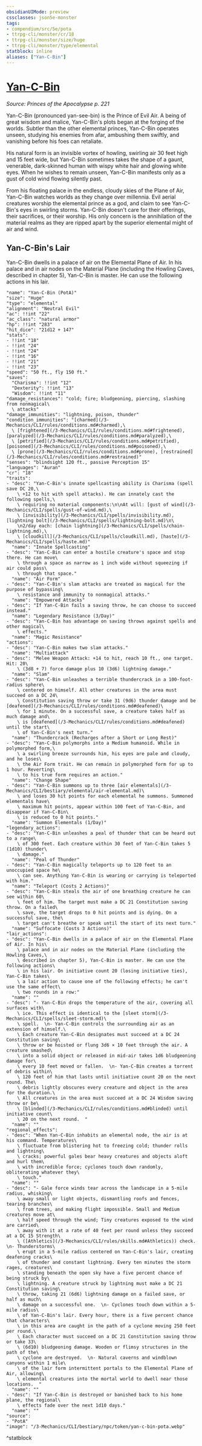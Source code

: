 ```yaml
---
obsidianUIMode: preview
cssclasses: json5e-monster
tags:
- compendium/src/5e/pota
- ttrpg-cli/monster/cr/18
- ttrpg-cli/monster/size/huge
- ttrpg-cli/monster/type/elemental
statblock: inline
aliases: ["Yan-C-Bin"]
---
```

# [Yan-C-Bin](3-Mechanics\CLI\bestiary\npc/yan-c-bin-pota.md)
*Source: Princes of the Apocalypse p. 221*  

Yan-C-Bin (pronounced yan-see-bin) is the Prince of Evil Air. A being of great wisdom and malice, Yan-C-Bin's plots began at the forging of the worlds. Subtler than the other elemental princes, Yan-C-Bin operates unseen, studying his enemies from afar, ambushing them swiftly, and vanishing before his foes can retaliate.

His natural form is an invisible vortex of howling, swirling air 30 feet high and 15 feet wide, but Yan-C-Bin sometimes takes the shape of a gaunt, venerable, dark-skinned human with wispy white hair and glowing white eyes. When he wishes to remain unseen, Yan-C-Bin manifests only as a gust of cold wind flowing silently past.

From his floating palace in the endless, cloudy skies of the Plane of Air, Yan-C-Bin watches worlds as they change over millennia. Evil aerial creatures worship the elemental prince as a god, and claim to see Yan-C-Bin's eyes in swirling storms. Yan-C-Bin doesn't care for their offerings, their sacrifices, or their worship. His only concern is the annihilation of the material realms as they are ripped apart by the superior elemental might of air and wind.

## Yan-C-Bin's Lair

Yan-C-Bin dwells in a palace of air on the Elemental Plane of Air. In his palace and in air nodes on the Material Plane (including the Howling Caves, described in chapter 5), Yan-C-Bin is master. He can use the following actions in his lair.

```statblock
"name": "Yan-C-Bin (PotA)"
"size": "Huge"
"type": "elemental"
"alignment": "Neutral Evil"
"ac": !!int "22"
"ac_class": "natural armor"
"hp": !!int "283"
"hit_dice": "21d12 + 147"
"stats":
- !!int "18"
- !!int "24"
- !!int "24"
- !!int "16"
- !!int "21"
- !!int "23"
"speed": "50 ft., fly 150 ft."
"saves":
  "Charisma": !!int "12"
  "Dexterity": !!int "13"
  "Wisdom": !!int "11"
"damage_resistances": "cold; fire; bludgeoning, piercing, slashing from nonmagical\
  \ attacks"
"damage_immunities": "lightning, poison, thunder"
"condition_immunities": "[charmed](/3-Mechanics/CLI/rules/conditions.md#charmed),\
  \ [frightened](/3-Mechanics/CLI/rules/conditions.md#frightened), [paralyzed](/3-Mechanics/CLI/rules/conditions.md#paralyzed),\
  \ [petrified](/3-Mechanics/CLI/rules/conditions.md#petrified), [poisoned](/3-Mechanics/CLI/rules/conditions.md#poisoned),\
  \ [prone](/3-Mechanics/CLI/rules/conditions.md#prone), [restrained](/3-Mechanics/CLI/rules/conditions.md#restrained)"
"senses": "blindsight 120 ft., passive Perception 15"
"languages": "Auran"
"cr": "18"
"traits":
- "desc": "Yan-C-Bin's innate spellcasting ability is Charisma (spell save DC 20,\
    \ +12 to hit with spell attacks). He can innately cast the following spells,\
    \ requiring no material components:\n\nAt will: [gust of wind](/3-Mechanics/CLI/spells/gust-of-wind.md),\
    \ [invisibility](/3-Mechanics/CLI/spells/invisibility.md), [lightning bolt](/3-Mechanics/CLI/spells/lightning-bolt.md)\n\
    \n2/day each: [chain lightning](/3-Mechanics/CLI/spells/chain-lightning.md),\
    \ [cloudkill](/3-Mechanics/CLI/spells/cloudkill.md), [haste](/3-Mechanics/CLI/spells/haste.md)"
  "name": "Innate Spellcasting"
- "desc": "Yan-C-Bin can enter a hostile creature's space and stop there. He can move\
    \ through a space as narrow as 1 inch wide without squeezing if air could pass\
    \ through that space."
  "name": "Air Form"
- "desc": "Yan-C-Bin's slam attacks are treated as magical for the purpose of bypassing\
    \ resistance and immunity to nonmagical attacks."
  "name": "Empowered Attacks"
- "desc": "If Yan-C-Bin fails a saving throw, he can choose to succeed instead."
  "name": "Legendary Resistance (3/Day)"
- "desc": "Yan-C-Bin has advantage on saving throws against spells and other magical\
    \ effects."
  "name": "Magic Resistance"
"actions":
- "desc": "Yan-C-Bin makes two slam attacks."
  "name": "Multiattack"
- "desc": "Melee Weapon Attack: +14 to hit, reach 10 ft., one target. Hit: 20\
    \ (3d8 + 7) force damage plus 10 (3d6) lightning damage."
  "name": "Slam"
- "desc": "Yan-C-Bin unleashes a terrible thundercrack in a 100-foot-radius sphere\
    \ centered on himself. All other creatures in the area must succeed on a DC 24\
    \ Constitution saving throw or take 31 (9d6) thunder damage and be [deafened](/3-Mechanics/CLI/rules/conditions.md#deafened)\
    \ for 1 minute. On a successful save, a creature takes half as much damage and\
    \ is [deafened](/3-Mechanics/CLI/rules/conditions.md#deafened) until the start\
    \ of Yan-C-Bin's next turn."
  "name": "Thundercrack (Recharges after a Short or Long Rest)"
- "desc": "Yan-C-Bin polymorphs into a Medium humanoid. While in polymorphed form,\
    \ a swirling breeze surrounds him, his eyes are pale and cloudy, and he loses\
    \ the Air Form trait. He can remain in polymorphed form for up to 1 hour. Reverting\
    \ to his true form requires an action."
  "name": "Change Shape"
- "desc": "Yan-C-Bin summons up to three [air elementals](/3-Mechanics/CLI/bestiary/elemental/air-elemental.md)\
    \ and loses 30 hit points for each elemental he summons. Summoned elementals have\
    \ maximum hit points, appear within 100 feet of Yan-C-Bin, and disappear if Yan-C-Bin\
    \ is reduced to 0 hit points."
  "name": "Summon Elementals (1/Day)"
"legendary_actions":
- "desc": "Yan-C-Bin unleashes a peal of thunder that can be heard out to a range\
    \ of 300 feet. Each creature within 30 feet of Yan-C-Bin takes 5 (1d10) thunder\
    \ damage."
  "name": "Peal of Thunder"
- "desc": "Yan-C-Bin magically teleports up to 120 feet to an unoccupied space he\
    \ can see. Anything Yan-C-Bin is wearing or carrying is teleported with him."
  "name": "Teleport (Costs 2 Actions)"
- "desc": "Yan-C-Bin steals the air of one breathing creature he can see within 60\
    \ feet of him. The target must make a DC 21 Constitution saving throw. On a failed\
    \ save, the target drops to 0 hit points and is dying. On a successful save, the\
    \ target can't breathe or speak until the start of its next turn."
  "name": "Suffocate (Costs 3 Actions)"
"lair_actions":
- "desc": "Yan-C-Bin dwells in a palace of air on the Elemental Plane of Air. In his\
    \ palace and in air nodes on the Material Plane (including the Howling Caves,\
    \ described in chapter 5), Yan-C-Bin is master. He can use the following actions\
    \ in his lair. On initiative count 20 (losing initiative ties), Yan-C-Bin takes\
    \ a lair action to cause one of the following effects; he can't use the same effect\
    \ two rounds in a row:"
  "name": ""
- "desc": "- Yan-C-Bin drops the temperature of the air, covering all surfaces with\
    \ ice. This effect is identical to the [sleet storm](/3-Mechanics/CLI/spells/sleet-storm.md)\
    \ spell.  \n- Yan-C-Bin controls the surrounding air as an extension of himself.\
    \ Each creature Yan-C-Bin designates must succeed at a DC 24 Constitution saving\
    \ throw or be hoisted or flung 3d6 × 10 feet through the air. A creature smashed\
    \ into a solid object or released in mid-air takes 1d6 bludgeoning damage for\
    \ every 10 feet moved or fallen.  \n- Yan-C-Bin creates a torrent of debris within\
    \ 120 feet of him that lasts until initiative count 20 on the next round. The\
    \ debris lightly obscures every creature and object in the area for the duration.\
    \ All creatures in the area must succeed at a DC 24 Wisdom saving throw or be\
    \ [blinded](/3-Mechanics/CLI/rules/conditions.md#blinded) until initiative count\
    \ 20 on the next round.  "
  "name": ""
"regional_effects":
- "desc": "When Yan-C-Bin inhabits an elemental node, the air is at his command. Temperatures\
    \ fluctuate from blistering hot to freezing cold; thunder rolls and lightning\
    \ cracks; powerful gales bear heavy creatures and objects aloft and hurl them\
    \ with incredible force; cyclones touch down randomly, obliterating whatever they\
    \ touch."
  "name": ""
- "desc": "- Gale force winds tear across the landscape in a 5-mile radius, whisking\
    \ away small or light objects, dismantling roofs and fences, tearing branches\
    \ from trees, and making flight impossible. Small and Medium creatures move at\
    \ half speed through the wind; Tiny creatures exposed to the wind are carried\
    \ away with it at a rate of 40 feet per round unless they succeed at a DC 15 Strength\
    \ ([Athletics](/3-Mechanics/CLI/rules/skills.md#Athletics)) check.  \n- Thunderstorms\
    \ erupt in a 5-mile radius centered on Yan-C-Bin's lair, creating deafening cracks\
    \ of thunder and constant lightning. Every ten minutes the storm rages, creatures\
    \ standing beneath the open sky have a five percent chance of being struck by\
    \ lightning. A creature struck by lightning must make a DC 21 Constitution saving\
    \ throw, taking 21 (6d6) lightning damage on a failed save, or half as much\
    \ damage on a successful one.  \n- Cyclones touch down within a 5-mile radius\
    \ of Yan-C-Bin's lair. Every hour, there is a five percent chance that characters\
    \ in this area are caught in the path of a cyclone moving 250 feet per round.\
    \ Each character must succeed on a DC 21 Constitution saving throw or take 33\
    \ (6d10) bludgeoning damage. Wooden or flimsy structures in the path of the\
    \ cyclone are destroyed.  \n- Natural caverns and windblown canyons within 1 mile\
    \ of the lair form intermittent portals to the Elemental Plane of Air, allowing\
    \ elemental creatures into the mortal world to dwell near those locations.  "
  "name": ""
- "desc": "If Yan-C-Bin is destroyed or banished back to his home plane, the regional\
    \ effects fade over the next 1d10 days."
  "name": ""
"source":
- "PotA"
"image": "/3-Mechanics/CLI/bestiary/npc/token/yan-c-bin-pota.webp"
```
^statblock